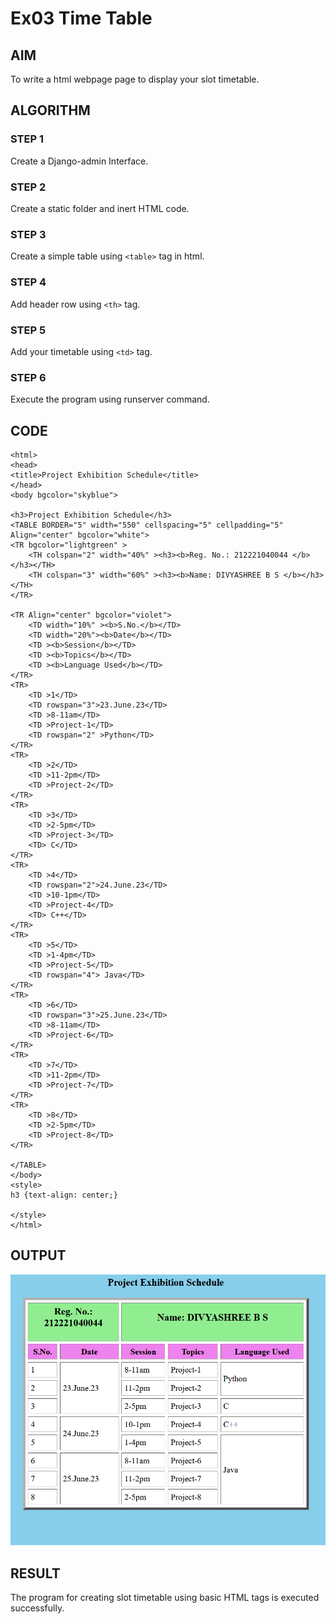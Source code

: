 # Ex03 Time Table

## AIM
To write a html webpage page to display your slot timetable.

## ALGORITHM
### STEP 1
Create a Django-admin Interface.

### STEP 2
Create a static folder and inert HTML code.

### STEP 3
Create a simple table using ```<table>``` tag in html.

### STEP 4
Add header row using ```<th>``` tag.

### STEP 5
Add your timetable using ```<td>``` tag.

### STEP 6
Execute the program using runserver command.

## CODE
```
<html>
<head>
<title>Project Exhibition Schedule</title>
</head>
<body bgcolor="skyblue">

<h3>Project Exhibition Schedule</h3>
<TABLE BORDER="5" width="550" cellspacing="5" cellpadding="5" Align="center" bgcolor="white"> 
<TR bgcolor="lightgreen" > 
	<TH colspan="2" width="40%" ><h3><b>Reg. No.: 212221040044 </b></h3></TH> 
	<TH colspan="3" width="60%" ><h3><b>Name: DIVYASHREE B S </b></h3></TH>
</TR>   

<TR Align="center" bgcolor="violet"> 
	<TD width="10%" ><b>S.No.</b></TD>
	<TD width="20%"><b>Date</b></TD> 
	<TD ><b>Session</b></TD>
	<TD ><b>Topics</b></TD>
	<TD ><b>Language Used</b></TD>
</TR>
<TR>
	<TD >1</TD> 
	<TD rowspan="3">23.June.23</TD>
	<TD >8-11am</TD>
	<TD >Project-1</TD>
	<TD rowspan="2" >Python</TD>
</TR>
<TR>
	<TD >2</TD> 
	<TD >11-2pm</TD>
	<TD >Project-2</TD>
</TR>
<TR>
	<TD >3</TD> 
	<TD >2-5pm</TD>
	<TD >Project-3</TD>
	<TD> C</TD>
</TR>
<TR>
	<TD >4</TD> 
	<TD rowspan="2">24.June.23</TD>
	<TD >10-1pm</TD>
	<TD >Project-4</TD>
	<TD> C++</TD>
</TR>
<TR>
	<TD >5</TD> 
	<TD >1-4pm</TD>
	<TD >Project-5</TD>
	<TD rowspan="4"> Java</TD>
</TR>
<TR>
	<TD >6</TD> 
	<TD rowspan="3">25.June.23</TD>
	<TD >8-11am</TD>
	<TD >Project-6</TD>
</TR>
<TR>
	<TD >7</TD> 
	<TD >11-2pm</TD>
	<TD >Project-7</TD>
</TR>
<TR>
	<TD >8</TD> 
	<TD >2-5pm</TD>
	<TD >Project-8</TD>
</TR>

</TABLE>
</body>
<style>
h3 {text-align: center;}

</style>
</html>
```
## OUTPUT
![Alt text](<fwad ex3 op.png>)


## RESULT
The program for creating slot timetable using basic HTML tags is executed successfully.
